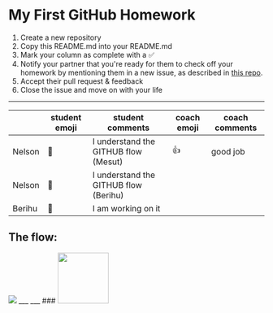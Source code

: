 # My First GitHub Homework

1. Create a new repository
2. Copy this README.md into your README.md
2. Mark your column as complete with a :white_check_mark:
3. Notify your partner that you're ready for them to check off your homework by mentioning them in a new issue, as described in [this repo](https://github.com/janke-learning/pull-requesting).
4. Accept their pull request & feedback
5. Close the issue and move on with your life

---

|  | student emoji | student comments | coach emoji | coach comments |
| --- | --- | --- | --- | --- |
| Nelson | :green_heart:  | I understand the GITHUB flow (Mesut) |:+1: | good job |
| Nelson | :green_heart:  | I understand the GITHUB flow (Berihu)| | |
| Berihu | :green_heart:  | I am working on it| | |


## The flow:

<img src="https://user-images.githubusercontent.com/50958575/59761603-8a532d00-9295-11e9-9c9d-049442f16732.png">
___
___
### <a href="https://hackyourfuture.be" target="_blank"><img src="https://pbs.twimg.com/profile_images/984474625009741824/Bs_qKx6-_400x400.jpg" width="100" height="100"></img></a>
